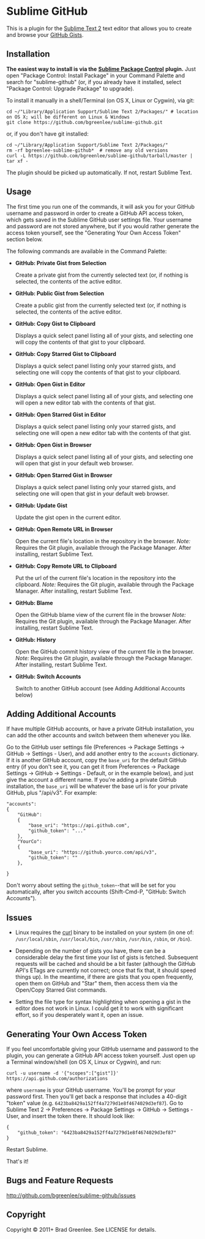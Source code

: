 # Sublime GitHub

This is a plugin for the [Sublime Text 2](http://www.sublimetext.com/) text
editor that allows you to create and browse your [GitHub Gists](http://gist.github.com).

## Installation

**The easiest way to install is via the** [**Sublime Package Control**](http://wbond.net/sublime_packages/package_control) **plugin.**
Just open "Package Control: Install Package" in your Command Palette and search for
"sublime-github" (or, if you already have it installed, select "Package Control: Upgrade Package"
to upgrade).

To install it manually in a shell/Terminal (on OS X, Linux or Cygwin), via git:

    cd ~/"Library/Application Support/Sublime Text 2/Packages/" # location on OS X; will be different on Linux & Windows
    git clone https://github.com/bgreenlee/sublime-github.git

or, if you don't have git installed:

    cd ~/"Library/Application Support/Sublime Text 2/Packages/"
    rm -rf bgreenlee-sublime-github*  # remove any old versions
    curl -L https://github.com/bgreenlee/sublime-github/tarball/master | tar xf -

The plugin should be picked up automatically. If not, restart Sublime Text.

## Usage

The first time you run one of the commands, it will ask you for your GitHub
username and password in order to create a GitHub API access token, which gets saved
in the Sublime GitHub user settings file. Your username and password are not
stored anywhere, but if you would rather generate the access token yourself, see
the "Generating Your Own Access Token" section below.

The following commands are available in the Command Palette:

* **GitHub: Private Gist from Selection**

	Create a private gist from the currently selected text (or, if nothing is selected,
	the contents of the active editor.

* **GitHub: Public Gist from Selection**

	Create a public gist from the currently selected text (or, if nothing is selected,
	the contents of the active editor.

* **GitHub: Copy Gist to Clipboard**

    Displays a quick select panel listing all of your gists, and selecting one will
    copy the contents of that gist to your clipboard.

* **GitHub: Copy Starred Gist to Clipboard**

    Displays a quick select panel listing only your starred gists, and selecting one will
    copy the contents of that gist to your clipboard.

* **GitHub: Open Gist in Editor**

    Displays a quick select panel listing all of your gists, and selecting one will
    open a new editor tab with the contents of that gist.

* **GitHub: Open Starred Gist in Editor**

    Displays a quick select panel listing only your starred gists, and selecting one will
    open a new editor tab with the contents of that gist.

* **GitHub: Open Gist in Browser**

    Displays a quick select panel listing all of your gists, and selecting one will
    open that gist in your default web browser.

* **GitHub: Open Starred Gist in Browser**

    Displays a quick select panel listing only your starred gists, and selecting one will
    open that gist in your default web browser.

* **GitHub: Update Gist**

    Update the gist open in the current editor.

* **GitHub: Open Remote URL in Browser**

    Open the current file's location in the repository in the browser.
    *Note:* Requires the Git plugin, available through the Package Manager. After installing, restart Sublime Text.

* **GitHub: Copy Remote URL to Clipboard**

    Put the url of the current file's location in the repository into the clipboard.
    *Note:* Requires the Git plugin, available through the Package Manager. After installing, restart Sublime Text.

* **GitHub: Blame**

    Open the GitHub blame view of the current file in the browser
    *Note:* Requires the Git plugin, available through the Package Manager. After installing, restart Sublime Text.

* **GitHub: History**

    Open the GitHub commit history view of the current file in the browser.
    *Note:* Requires the Git plugin, available through the Package Manager. After installing, restart Sublime Text.

* **GitHub: Switch Accounts**

    Switch to another GitHub account (see Adding Additional Accounts below)

## Adding Additional Accounts

If have multiple GitHub accounts, or have a private GitHub installation, you can add the other
accounts and switch between them whenever you like.

Go to the GitHub user settings file (Preferences -> Package Settings -> GitHub -> Settings - User),
and add another entry to the `accounts` dictionary. If it is another GitHub account, copy the
`base_uri` for the default GitHub entry (if you don't see it, you can get it from Preferences ->
Package Settings -> GitHub -> Settings - Default, or in the example below), and just give the
account a different name. If you're adding a private GitHub installation, the `base_uri` will be
whatever the base url is for your private GitHub, plus "/api/v3". For example:

    "accounts":
    {
        "GitHub":
        {
            "base_uri": "https://api.github.com",
            "github_token": "..."
        },
        "YourCo":
        {
            "base_uri": "https://github.yourco.com/api/v3",
            "github_token": ""
        },

    }

Don't worry about setting the `github_token`--that will be set for you automatically, after you
switch accounts (Shift-Cmd-P, "GitHub: Switch Accounts").

## Issues

* Linux requires the [curl](http://curl.haxx.se/) binary to be installed on your system (in one of:
`/usr/local/sbin`, `/usr/local/bin`, `/usr/sbin`, `/usr/bin`, `/sbin`, or `/bin`).

* Depending on the number of gists you have, there can be a considerable delay the first time
your list of gists is fetched. Subsequent requests will be cached and should be a bit faster
(although the GitHub API's ETags are currently not correct; once that fix that, it should speed
things up). In the meantime, if there are gists that you open frequently, open them on GitHub and
"Star" them, then access them via the Open/Copy Starred Gist commands.

* Setting the file type for syntax highlighting when opening a gist in the editor does not work
in Linux. I could get it to work with significant effort, so if you desperately want it, open
an issue.

## Generating Your Own Access Token

If you feel uncomfortable giving your GitHub username and password to the
plugin, you can generate a GitHub API access token yourself. Just open up
a Terminal window/shell (on OS X, Linux or Cygwin), and run:

    curl -u username -d '{"scopes":["gist"]}' https://api.github.com/authorizations

where `username` is your GitHub username. You'll be prompt for your password first. Then you'll get back
a response that includes a 40-digit "token" value (e.g. `6423ba8429a152ff4a7279d1e8f4674029d3ef87`).
Go to Sublime Text 2 -> Preferences -> Package Settings -> GitHub -> Settings - User,
and insert the token there. It should look like:

    {
        "github_token": "6423ba8429a152ff4a7279d1e8f4674029d3ef87"
    }

Restart Sublime.

That's it!

## Bugs and Feature Requests

<http://github.com/bgreenlee/sublime-github/issues>

## Copyright

Copyright &copy; 2011+ Brad Greenlee. See LICENSE for details.

